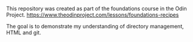 This repository was created as part of the foundations course in the Odin Project.
https://www.theodinproject.com/lessons/foundations-recipes

The goal is to demonstrate my understanding of directory management, HTML and git.